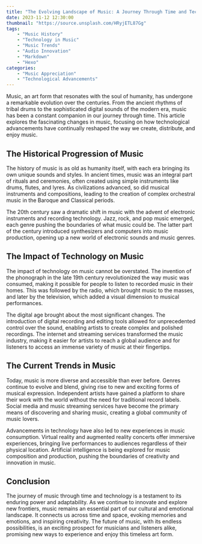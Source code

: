 ```yaml
---
title: "The Evolving Landscape of Music: A Journey Through Time and Technology"
date: 2023-11-12 12:30:00
thumbnail: "https://source.unsplash.com/HRyjETL87Gg"
tags:
    - "Music History"
    - "Technology in Music"
    - "Music Trends"
    - "Audio Innovation"
    - "Markdown"
    - "Hexo"
categories:
    - "Music Appreciation"
    - "Technological Advancements"
---
```


Music, an art form that resonates with the soul of humanity, has undergone a remarkable evolution over the centuries. From the ancient rhythms of tribal drums to the sophisticated digital sounds of the modern era, music has been a constant companion in our journey through time. This article explores the fascinating changes in music, focusing on how technological advancements have continually reshaped the way we create, distribute, and enjoy music.

## The Historical Progression of Music

The history of music is as old as humanity itself, with each era bringing its own unique sounds and styles. In ancient times, music was an integral part of rituals and ceremonies, often created using simple instruments like drums, flutes, and lyres. As civilizations advanced, so did musical instruments and compositions, leading to the creation of complex orchestral music in the Baroque and Classical periods.

The 20th century saw a dramatic shift in music with the advent of electronic instruments and recording technology. Jazz, rock, and pop music emerged, each genre pushing the boundaries of what music could be. The latter part of the century introduced synthesizers and computers into music production, opening up a new world of electronic sounds and music genres.

## The Impact of Technology on Music

The impact of technology on music cannot be overstated. The invention of the phonograph in the late 19th century revolutionized the way music was consumed, making it possible for people to listen to recorded music in their homes. This was followed by the radio, which brought music to the masses, and later by the television, which added a visual dimension to musical performances.

The digital age brought about the most significant changes. The introduction of digital recording and editing tools allowed for unprecedented control over the sound, enabling artists to create complex and polished recordings. The internet and streaming services transformed the music industry, making it easier for artists to reach a global audience and for listeners to access an immense variety of music at their fingertips.

## The Current Trends in Music

Today, music is more diverse and accessible than ever before. Genres continue to evolve and blend, giving rise to new and exciting forms of musical expression. Independent artists have gained a platform to share their work with the world without the need for traditional record labels. Social media and music streaming services have become the primary means of discovering and sharing music, creating a global community of music lovers.

Advancements in technology have also led to new experiences in music consumption. Virtual reality and augmented reality concerts offer immersive experiences, bringing live performances to audiences regardless of their physical location. Artificial intelligence is being explored for music composition and production, pushing the boundaries of creativity and innovation in music.

## Conclusion

The journey of music through time and technology is a testament to its enduring power and adaptability. As we continue to innovate and explore new frontiers, music remains an essential part of our cultural and emotional landscape. It connects us across time and space, evoking memories and emotions, and inspiring creativity. The future of music, with its endless possibilities, is an exciting prospect for musicians and listeners alike, promising new ways to experience and enjoy this timeless art form.